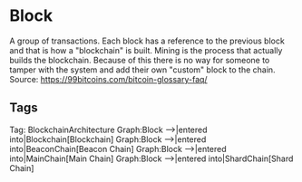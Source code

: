 # Block

A group of transactions. Each block has a reference to the previous block and
that is how a "blockchain" is built. Mining is the process that actually builds the
blockchain. Because of this there is no way for someone to tamper with the
system and add their own "custom" block to the chain.
Source: https://99bitcoins.com/bitcoin-glossary-faq/

## Tags

Tag: BlockchainArchitecture
Graph:Block -->|entered into|Blockchain[Blockchain]
Graph:Block -->|entered into|BeaconChain[Beacon Chain]
Graph:Block -->|entered into|MainChain[Main Chain]
Graph:Block -->|entered into|ShardChain[Shard Chain]
